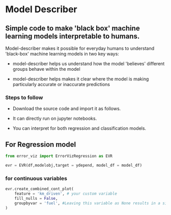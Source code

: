 # Model Describer

## Simple code to make 'black box' machine learning models interpretable to humans. 

Model-describer makes it possible for everyday humans to understand 'black-box' machine learning models in two key ways:

- model-describer helps us understand how the model 'believes' different groups behave within the model

- model-describer helps makes it clear where the model is making particularly accurate or inaccurate predictions

### Steps to follow

- Download the source code and import it as follows.

- It can directly run on jupyter notebooks.

- You can interpret for both regression and classification models.

## For Regression model

```python
from error_viz import ErrorVizRegression as EVR

evr = EVR(df,modelobj,target = ydepend, model_df = model_df)
```

### for continuous variables

```python
evr.create_combined_cont_plot(
    feature = 'km_driven', # your custom variable
    fill_nulls = False,
    groupbyvar = 'fuel', #Leaving this variable as None results in a simple plot without any grouping
)
```









